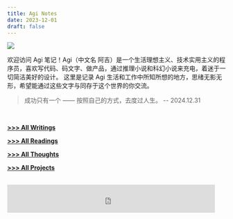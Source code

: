 ```yaml
---
title: Agi Notes
date: 2023-12-01
draft: false
---
```


![](https://futurelog-1251943639.cos.accelerate.myqcloud.com/img/202501161107593.webp)

欢迎访问 Agi 笔记！Agi（中文名 阿吉）是一个生活理想主义、技术实用主义的程序员，喜欢写代码、码文字、做产品，通过推理小说和科幻小说来充电，着迷于一切简洁美好的设计。 这里是记录 Agi 生活和工作中所知所想的地方，思绪无影无形，希望能通过这些文字与同存于这个世界的你交流。

> 成功只有一个 —— 按照自己的方式，去度过人生。
> -- 2024.12.31

<br />

[**>>> All Writings**](/writings/) 

[**>>> All Readings**](/readings/) 

[**>>> All Thoughts**](/thoughts/) 

[**>>> All Projects**](https://github.com/agioracle) 

<br />


<iframe frameborder="no" border="0" marginwidth="0" marginheight="0" width=95% height=65 src="https://i.y.qq.com/n2/m/outchain/player/index.html?songid=290873678&songtype=0"></iframe>
